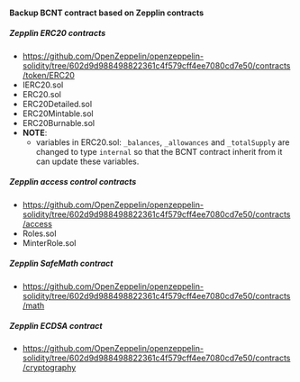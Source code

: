 #### Backup BCNT contract based on Zepplin contracts

##### Zepplin ERC20 contracts
- https://github.com/OpenZeppelin/openzeppelin-solidity/tree/602d9d988498822361c4f579cff4ee7080cd7e50/contracts/token/ERC20
- IERC20.sol
- ERC20.sol
- ERC20Detailed.sol
- ERC20Mintable.sol
- ERC20Burnable.sol
- **NOTE**:
    - variables in ERC20.sol: `_balances`, `_allowances` and `_totalSupply` are changed to type `internal`
    so that the BCNT contract inherit from it can update these variables.

##### Zepplin access control contracts
- https://github.com/OpenZeppelin/openzeppelin-solidity/tree/602d9d988498822361c4f579cff4ee7080cd7e50/contracts/access
- Roles.sol
- MinterRole.sol

##### Zepplin SafeMath contract
- https://github.com/OpenZeppelin/openzeppelin-solidity/tree/602d9d988498822361c4f579cff4ee7080cd7e50/contracts/math

##### Zepplin ECDSA contract
- https://github.com/OpenZeppelin/openzeppelin-solidity/tree/602d9d988498822361c4f579cff4ee7080cd7e50/contracts/cryptography

